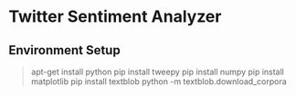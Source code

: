 # Twitter Sentiment Analyzer

## Environment Setup

>apt-get install python
>pip install tweepy
>pip install numpy
>pip install matplotlib
>pip install textblob
>python -m textblob.download_corpora
